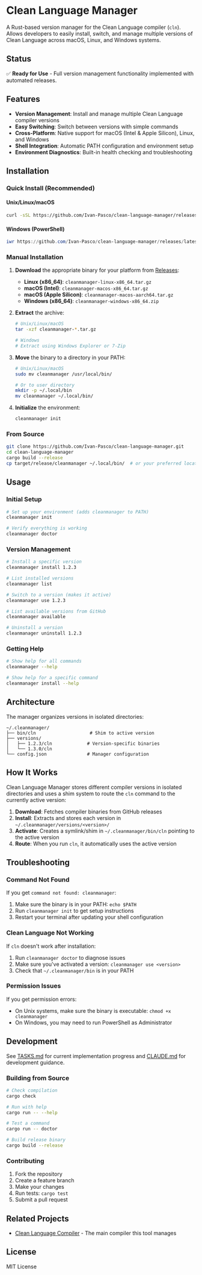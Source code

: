 # Clean Language Manager

A Rust-based version manager for the Clean Language compiler (`cln`). Allows developers to easily install, switch, and manage multiple versions of Clean Language across macOS, Linux, and Windows systems.

## Status

✅ **Ready for Use** - Full version management functionality implemented with automated releases.

## Features

- **Version Management**: Install and manage multiple Clean Language compiler versions
- **Easy Switching**: Switch between versions with simple commands
- **Cross-Platform**: Native support for macOS (Intel & Apple Silicon), Linux, and Windows
- **Shell Integration**: Automatic PATH configuration and environment setup
- **Environment Diagnostics**: Built-in health checking and troubleshooting

## Installation

### Quick Install (Recommended)

#### Unix/Linux/macOS
```bash
curl -sSL https://github.com/Ivan-Pasco/clean-language-manager/releases/latest/download/install.sh | bash
```

#### Windows (PowerShell)
```powershell
iwr https://github.com/Ivan-Pasco/clean-language-manager/releases/latest/download/install.ps1 | iex
```

### Manual Installation

1. **Download** the appropriate binary for your platform from [Releases](https://github.com/Ivan-Pasco/clean-language-manager/releases/latest):
   - **Linux (x86_64)**: `cleanmanager-linux-x86_64.tar.gz`
   - **macOS (Intel)**: `cleanmanager-macos-x86_64.tar.gz`
   - **macOS (Apple Silicon)**: `cleanmanager-macos-aarch64.tar.gz`
   - **Windows (x86_64)**: `cleanmanager-windows-x86_64.zip`

2. **Extract** the archive:
   ```bash
   # Unix/Linux/macOS
   tar -xzf cleanmanager-*.tar.gz
   
   # Windows
   # Extract using Windows Explorer or 7-Zip
   ```

3. **Move** the binary to a directory in your PATH:
   ```bash
   # Unix/Linux/macOS
   sudo mv cleanmanager /usr/local/bin/
   
   # Or to user directory
   mkdir -p ~/.local/bin
   mv cleanmanager ~/.local/bin/
   ```

4. **Initialize** the environment:
   ```bash
   cleanmanager init
   ```

### From Source

```bash
git clone https://github.com/Ivan-Pasco/clean-language-manager.git
cd clean-language-manager
cargo build --release
cp target/release/cleanmanager ~/.local/bin/  # or your preferred location
```

## Usage

### Initial Setup
```bash
# Set up your environment (adds cleanmanager to PATH)
cleanmanager init

# Verify everything is working
cleanmanager doctor
```

### Version Management
```bash
# Install a specific version
cleanmanager install 1.2.3

# List installed versions
cleanmanager list

# Switch to a version (makes it active)
cleanmanager use 1.2.3

# List available versions from GitHub
cleanmanager available

# Uninstall a version
cleanmanager uninstall 1.2.3
```

### Getting Help
```bash
# Show help for all commands
cleanmanager --help

# Show help for a specific command
cleanmanager install --help
```

## Architecture

The manager organizes versions in isolated directories:

```
~/.cleanmanager/
├── bin/cln                    # Shim to active version
├── versions/
│   ├── 1.2.3/cln             # Version-specific binaries
│   └── 1.3.0/cln
└── config.json               # Manager configuration
```

## How It Works

Clean Language Manager stores different compiler versions in isolated directories and uses a shim system to route the `cln` command to the currently active version:

1. **Download**: Fetches compiler binaries from GitHub releases
2. **Install**: Extracts and stores each version in `~/.cleanmanager/versions/<version>/`
3. **Activate**: Creates a symlink/shim in `~/.cleanmanager/bin/cln` pointing to the active version
4. **Route**: When you run `cln`, it automatically uses the active version

## Troubleshooting

### Command Not Found
If you get `command not found: cleanmanager`:
1. Make sure the binary is in your PATH: `echo $PATH`
2. Run `cleanmanager init` to get setup instructions
3. Restart your terminal after updating your shell configuration

### Clean Language Not Working
If `cln` doesn't work after installation:
1. Run `cleanmanager doctor` to diagnose issues
2. Make sure you've activated a version: `cleanmanager use <version>`
3. Check that `~/.cleanmanager/bin` is in your PATH

### Permission Issues
If you get permission errors:
- On Unix systems, make sure the binary is executable: `chmod +x cleanmanager`
- On Windows, you may need to run PowerShell as Administrator

## Development

See [TASKS.md](TASKS.md) for current implementation progress and [CLAUDE.md](CLAUDE.md) for development guidance.

### Building from Source

```bash
# Check compilation
cargo check

# Run with help
cargo run -- --help

# Test a command
cargo run -- doctor

# Build release binary
cargo build --release
```

### Contributing

1. Fork the repository
2. Create a feature branch
3. Make your changes
4. Run tests: `cargo test`
5. Submit a pull request

## Related Projects

- [Clean Language Compiler](https://github.com/Ivan-Pasco/clean-language-compiler) - The main compiler this tool manages

## License

MIT License